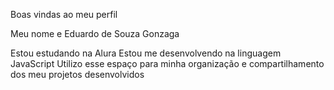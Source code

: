 Boas vindas ao meu perfil

Meu nome e Eduardo de Souza Gonzaga

Estou estudando na Alura
Estou me desenvolvendo na linguagem JavaScript
Utilizo esse espaço para minha organização e compartilhamento dos meu projetos desenvolvidos
